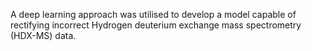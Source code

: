 A deep learning approach was utilised to develop a model capable of rectifying incorrect Hydrogen deuterium exchange mass spectrometry (HDX-MS) data.
